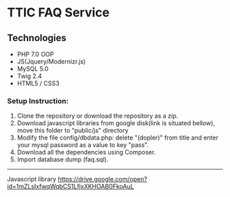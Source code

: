 # TTIC FAQ Service

## Technologies

- PHP 7.0 OOP
- JS(Jquery/Modernizr.js)
- MySQL 5.0
- Twig 2.4
- HTML5 / CSS3

### Setup Instruction:
1. Clone the repository or download the repository as a zip.
2. Download javascript libraries from google disk(link is situated bellow), move this folder to "public/js" directory
3. Modify the file config/dbdata.php: delete "(dopler)" from title and enter your mysql password as a value to key "pass".
4. Download all the dependencies using Composer.
5. Import database dump (faq.sql).

***

Javascript library https://drive.google.com/open?id=1mZLsIxfwqWqbCS1LfjxXKHOAB0FkoAuL
